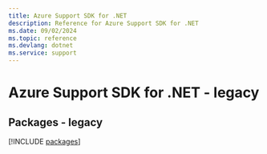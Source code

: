 ```yaml
---
title: Azure Support SDK for .NET
description: Reference for Azure Support SDK for .NET
ms.date: 09/02/2024
ms.topic: reference
ms.devlang: dotnet
ms.service: support
---
```

# Azure Support SDK for .NET - legacy
## Packages - legacy
[!INCLUDE [packages](support-index.md)]